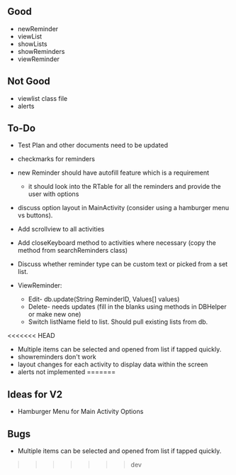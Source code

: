 ## Good
- newReminder
- viewList
- showLists
- showReminders
- viewReminder

## Not Good
- viewlist class file
- alerts 

## To-Do
- Test Plan and other documents need to be updated 
- checkmarks for reminders 
- new Reminder should have autofill feature which is a requirement 
	- it should look into the RTable for all the reminders and provide the user with options 
	
- discuss option layout in MainActivity (consider using a hamburger menu vs buttons).
- Add scrollview to all activities
- Add closeKeyboard method to activities where necessary (copy the method from searchReminders class)
- Discuss whether reminder type can be custom text or picked from a set list.
- ViewReminder: 
	- Edit- db.update(String ReminderID, Values[] values)
	- Delete- needs updates (fill in the blanks using methods in DBHelper or make new one)
	- Switch listName field to list. Should pull existing lists from db.

<<<<<<< HEAD
- Multiple items can be selected and opened from list if tapped quickly.
- showreminders don't work 
- layout changes for each activity to display data within the screen
- alerts not implemented 
=======
## Ideas for V2
- Hamburger Menu for Main Activity Options

## Bugs
- Multiple items can be selected and opened from list if tapped quickly.
>>>>>>> dev
